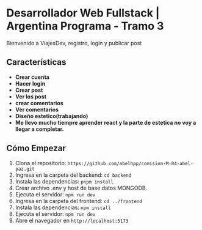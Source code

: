 # Desarrollador Web Fullstack | Argentina Programa - Tramo 3

Bienvenido a ViajesDev, registro, login y publicar post

## Características

- **Crear cuenta**
- **Hacer login**
- **Crear post**
- **Ver los post**
- **crear comentarios**
- **Ver comentarios**
- **Diseño estetico(trabajando)**
- **Me llevo mucho tiempre aprender react y la parte de estetica no voy a llegar a completar.**
## Cómo Empezar
1. Clona el repositorio: `https://github.com/abelhpp/comision-M-04-abel-paz.git`
2. Ingresa en la carpeta del backend: `cd backend`
3. Instala las dependencias: `pnpm install`
4. Crear archivo .env y host de base datos MONGODB.
5. Ejecuta el servidor: `npm run dev`
6. Ingresa en la carpeta del frontend: `cd ../frontend`
7. Instala las dependencias: `npm install`
8. Ejecuta el servidor: `npm run dev`
9. Abre el navegador en `http://localhost:5173`


